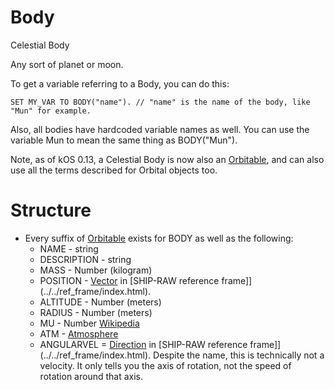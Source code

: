 ﻿# Body

Celestial Body

Any sort of planet or moon.

To get a variable referring to a Body, you can do this:

    SET MY_VAR TO BODY("name"). // "name" is the name of the body, like "Mun" for example.

Also, all bodies have hardcoded variable names as well.  You can use the variable Mun to
mean the same thing as BODY("Mun").



Note, as of kOS 0.13, a Celestial Body is now also an [Orbitable](../orbitable/index.html), and
can also use all the terms described for Orbital objects too.

Structure
=========

* Every suffix of [Orbitable](../orbitable/index.html) exists for BODY as well as the following:
  * NAME - string
  * DESCRIPTION - string
  * MASS - Number (kilogram)
  * POSITION - [Vector](../vector/index.html) in [SHIP-RAW reference frame]](../../ref_frame/index.html).
  * ALTITUDE - Number (meters)
  * RADIUS - Number (meters)
  * MU - Number [Wikipedia](http://en.wikipedia.org/wiki/Standard_gravitational_parameter)
  * ATM - [Atmosphere](../atmosphere/index.html)
  * ANGULARVEL = [Direction](../direction/index.html) in [SHIP-RAW reference frame]](../../ref_frame/index.html).  Despite the name, this is technically not a velocity.  It only tells you the axis of rotation, not the speed of rotation around that axis.
